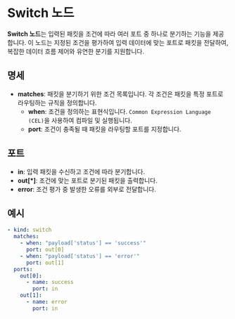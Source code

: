 # Switch 노드

**Switch 노드**는 입력된 패킷을 조건에 따라 여러 포트 중 하나로 분기하는 기능을 제공합니다. 이 노드는 지정된 조건을 평가하여 입력 데이터에 맞는 포트로 패킷을 전달하여, 복잡한 데이터 흐름 제어와 유연한 분기를 지원합니다.

## 명세

- **matches**: 패킷을 분기하기 위한 조건 목록입니다. 각 조건은 패킷을 특정 포트로 라우팅하는 규칙을 정의합니다.
  - **when**: 조건을 정의하는 표현식입니다. `Common Expression Language (CEL)`을 사용하여 컴파일 및 실행됩니다.
  - **port**: 조건이 충족될 때 패킷을 라우팅할 포트를 지정합니다.

## 포트

- **in**: 입력 패킷을 수신하고 조건에 따라 분기합니다.
- **out[*]**: 조건에 맞는 포트로 분기된 패킷을 출력합니다.
- **error**: 조건 평가 중 발생한 오류를 외부로 전달합니다.

## 예시

```yaml
- kind: switch
  matches:
    - when: "payload['status'] == 'success'"
      port: out[0]
    - when: "payload['status'] == 'error'"
      port: out[1]
  ports:
    out[0]:
      - name: success
        port: in
    out[1]:
      - name: error
        port: in
```
